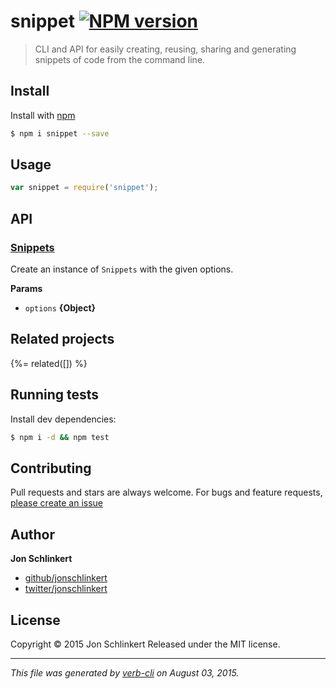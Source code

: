 # snippet [![NPM version](https://badge.fury.io/js/snippet.svg)](http://badge.fury.io/js/snippet)

> CLI and API for easily creating, reusing, sharing and generating snippets of code from the command line.

## Install

Install with [npm](https://www.npmjs.com/)

```sh
$ npm i snippet --save
```

## Usage

```js
var snippet = require('snippet');
```

## API

### [Snippets](index.js#L37)

Create an instance of `Snippets` with the given options.

**Params**

* `options` **{Object}**

## Related projects

{%= related([]) %}

## Running tests

Install dev dependencies:

```sh
$ npm i -d && npm test
```

## Contributing

Pull requests and stars are always welcome. For bugs and feature requests, [please create an issue](https://github.com/jonschlinkert/snippet/issues/new)

## Author

**Jon Schlinkert**

+ [github/jonschlinkert](https://github.com/jonschlinkert)
+ [twitter/jonschlinkert](http://twitter.com/jonschlinkert)

## License

Copyright © 2015 Jon Schlinkert
Released under the MIT license.

***

_This file was generated by [verb-cli](https://github.com/assemble/verb-cli) on August 03, 2015._